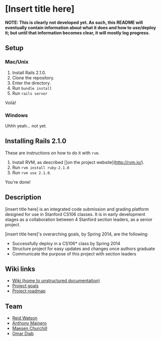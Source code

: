 #  [Insert title here]

**NOTE: This is clearly not developed yet. As such, this README will eventually
contain information about what it does and how to use/deploy it; but until that
information becomes clear, it will mostly log progress.**

## Setup

### Mac/Unix

1. Install Rails 2.1.0.
2. Clone the repository.
3. Enter the directory.
4. Run `bundle install`
5. Run `rails server`

Voilà!

### Windows

Uhhh yeah... not yet.

## Installing Rails 2.1.0

These are instructions on how to do it with `rvm`.

1. Install RVM, as described []on the project website](http://rvm.io/).
2. Run `rvm install ruby-2.1.0`
3. Run `rvm use 2.1.0`.

You're done!

## Description

[insert title here] is an integrated code submission and grading platform
designed for use in Stanford CS106 classes.  It is in early development stages
as a collaboration between 4 Stanford section leaders, as a senior project.

[insert title here]'s overarching goals, by Spring 2014, are the following:

* Successfully deploy in a CS106\* class by Spring 2014
* Structure project for easy updates and changes once authors graduate
* Communicate the purpose of this project with section leaders

## Wiki links

* [Wiki (home to unstructured documentation)](https://github.com/rawatson/namepending/wiki)
* [Project goals](https://github.com/rawatson/namepending/wiki/Project-goals)
* [Project roadmap](https://github.com/rawatson/namepending/wiki/Project-roadmap)

## Team

* [Reid Watson](https://github.com/rawatson)
* [Anthony Mainero](https://github.com/anthonymainero)
* [Maesen Churchill](https://github.com/maesenc)
* [Omar Diab](https://github.com/osdiab)
